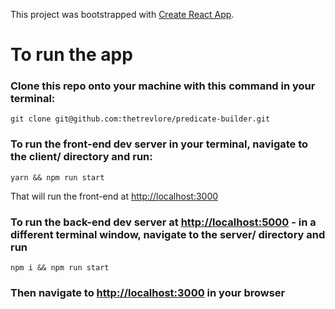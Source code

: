 This project was bootstrapped with [Create React App](https://github.com/facebook/create-react-app).



# To run the app

### Clone this repo onto your machine with this command in your terminal:
```
git clone git@github.com:thetrevlore/predicate-builder.git
```

### To run the front-end dev server in your terminal, navigate to the client/ directory and run:
```
yarn && npm run start
```
That will run the front-end at [http://localhost:3000](http://localhost:3000)

### To run the back-end dev server at [http://localhost:5000](http://localhost:5000) - in a different terminal window, navigate to the server/ directory and run 
```
npm i && npm run start
```

### Then navigate to [http://localhost:3000](http://localhost:3000) in your browser